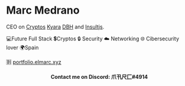 # Marc Medrano
CEO on [Cryptos](https://elmarcz.github.io/Cryptos)  [Kyara](https://github.com/elmarcz/Kyara)  [DBH](https://github.com/elmarcz/DBH)  and  [Insultjs](https://github.com/Insultjs).

💻Future Full Stack 💲Cryptos 🔒 Security ☁️ Networking 🌐 Cibersecurity lover 🌍Spain

🈹 [portfolio.elmarc.xyz](https://portfolio.elmarc.xyz)

<h4 align="center">Contact me on Discord: 爪卂尺匚#4914</h4>

